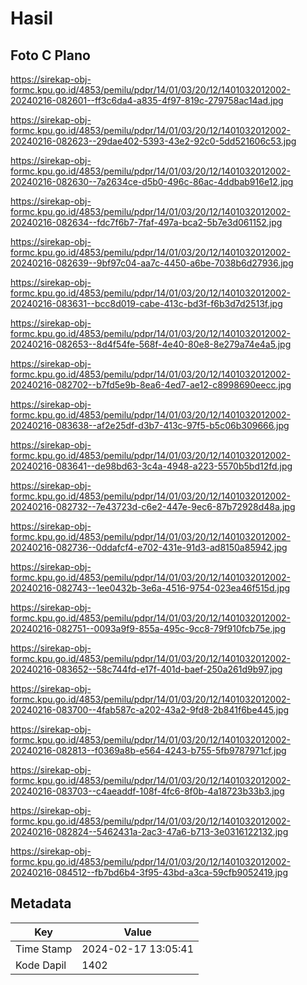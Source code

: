 # Hasil

## Foto C Plano

https://sirekap-obj-formc.kpu.go.id/4853/pemilu/pdpr/14/01/03/20/12/1401032012002-20240216-082601--ff3c6da4-a835-4f97-819c-279758ac14ad.jpg

https://sirekap-obj-formc.kpu.go.id/4853/pemilu/pdpr/14/01/03/20/12/1401032012002-20240216-082623--29dae402-5393-43e2-92c0-5dd521606c53.jpg

https://sirekap-obj-formc.kpu.go.id/4853/pemilu/pdpr/14/01/03/20/12/1401032012002-20240216-082630--7a2634ce-d5b0-496c-86ac-4ddbab916e12.jpg

https://sirekap-obj-formc.kpu.go.id/4853/pemilu/pdpr/14/01/03/20/12/1401032012002-20240216-082634--fdc7f6b7-7faf-497a-bca2-5b7e3d061152.jpg

https://sirekap-obj-formc.kpu.go.id/4853/pemilu/pdpr/14/01/03/20/12/1401032012002-20240216-082639--9bf97c04-aa7c-4450-a6be-7038b6d27936.jpg

https://sirekap-obj-formc.kpu.go.id/4853/pemilu/pdpr/14/01/03/20/12/1401032012002-20240216-083631--bcc8d019-cabe-413c-bd3f-f6b3d7d2513f.jpg

https://sirekap-obj-formc.kpu.go.id/4853/pemilu/pdpr/14/01/03/20/12/1401032012002-20240216-082653--8d4f54fe-568f-4e40-80e8-8e279a74e4a5.jpg

https://sirekap-obj-formc.kpu.go.id/4853/pemilu/pdpr/14/01/03/20/12/1401032012002-20240216-082702--b7fd5e9b-8ea6-4ed7-ae12-c8998690eecc.jpg

https://sirekap-obj-formc.kpu.go.id/4853/pemilu/pdpr/14/01/03/20/12/1401032012002-20240216-083638--af2e25df-d3b7-413c-97f5-b5c06b309666.jpg

https://sirekap-obj-formc.kpu.go.id/4853/pemilu/pdpr/14/01/03/20/12/1401032012002-20240216-083641--de98bd63-3c4a-4948-a223-5570b5bd12fd.jpg

https://sirekap-obj-formc.kpu.go.id/4853/pemilu/pdpr/14/01/03/20/12/1401032012002-20240216-082732--7e43723d-c6e2-447e-9ec6-87b72928d48a.jpg

https://sirekap-obj-formc.kpu.go.id/4853/pemilu/pdpr/14/01/03/20/12/1401032012002-20240216-082736--0ddafcf4-e702-431e-91d3-ad8150a85942.jpg

https://sirekap-obj-formc.kpu.go.id/4853/pemilu/pdpr/14/01/03/20/12/1401032012002-20240216-082743--1ee0432b-3e6a-4516-9754-023ea46f515d.jpg

https://sirekap-obj-formc.kpu.go.id/4853/pemilu/pdpr/14/01/03/20/12/1401032012002-20240216-082751--0093a9f9-855a-495c-9cc8-79f910fcb75e.jpg

https://sirekap-obj-formc.kpu.go.id/4853/pemilu/pdpr/14/01/03/20/12/1401032012002-20240216-083652--58c744fd-e17f-401d-baef-250a261d9b97.jpg

https://sirekap-obj-formc.kpu.go.id/4853/pemilu/pdpr/14/01/03/20/12/1401032012002-20240216-083700--4fab587c-a202-43a2-9fd8-2b841f6be445.jpg

https://sirekap-obj-formc.kpu.go.id/4853/pemilu/pdpr/14/01/03/20/12/1401032012002-20240216-082813--f0369a8b-e564-4243-b755-5fb9787971cf.jpg

https://sirekap-obj-formc.kpu.go.id/4853/pemilu/pdpr/14/01/03/20/12/1401032012002-20240216-083703--c4aeaddf-108f-4fc6-8f0b-4a18723b33b3.jpg

https://sirekap-obj-formc.kpu.go.id/4853/pemilu/pdpr/14/01/03/20/12/1401032012002-20240216-082824--5462431a-2ac3-47a6-b713-3e0316122132.jpg

https://sirekap-obj-formc.kpu.go.id/4853/pemilu/pdpr/14/01/03/20/12/1401032012002-20240216-084512--fb7bd6b4-3f95-43bd-a3ca-59cfb9052419.jpg


## Metadata

| Key        | Value               |
| ---------- | ------------------- |
| Time Stamp | 2024-02-17 13:05:41 |
| Kode Dapil | 1402                |



